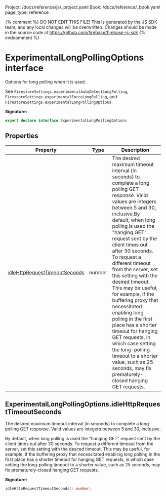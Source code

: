 Project: /docs/reference/js/_project.yaml
Book: /docs/reference/_book.yaml
page_type: reference

{% comment %}
DO NOT EDIT THIS FILE!
This is generated by the JS SDK team, and any local changes will be
overwritten. Changes should be made in the source code at
https://github.com/firebase/firebase-js-sdk
{% endcomment %}

# ExperimentalLongPollingOptions interface
Options for long polling when it is used.

See `FirestoreSettings.experimentalAutoDetectLongPolling`<!-- -->, `FirestoreSettings.experimentalForceLongPolling`<!-- -->, and `FirestoreSettings.experimentalLongPollingOptions`<!-- -->.

<b>Signature:</b>

```typescript
export declare interface ExperimentalLongPollingOptions 
```

## Properties

|  Property | Type | Description |
|  --- | --- | --- |
|  [idleHttpRequestTimeoutSeconds](./firestore_.experimentallongpollingoptions.md#experimentallongpollingoptionsidlehttprequesttimeoutseconds) | number | The desired maximum timeout interval (in seconds) to complete a long polling GET response. Valid values are integers between 5 and 30, inclusive.<!-- -->By default, when long polling is used the "hanging GET" request sent by the client times out after 30 seconds. To request a different timeout from the server, set this setting with the desired timeout. This may be useful, for example, if the buffering proxy that necessitated enabling long polling in the first place has a shorter timeout for hanging GET requests, in which case setting the long-polling timeout to a shorter value, such as 25 seconds, may fix prematurely-closed hanging GET requests. |

## ExperimentalLongPollingOptions.idleHttpRequestTimeoutSeconds

The desired maximum timeout interval (in seconds) to complete a long polling GET response. Valid values are integers between 5 and 30, inclusive.

By default, when long polling is used the "hanging GET" request sent by the client times out after 30 seconds. To request a different timeout from the server, set this setting with the desired timeout. This may be useful, for example, if the buffering proxy that necessitated enabling long polling in the first place has a shorter timeout for hanging GET requests, in which case setting the long-polling timeout to a shorter value, such as 25 seconds, may fix prematurely-closed hanging GET requests.

<b>Signature:</b>

```typescript
idleHttpRequestTimeoutSeconds?: number;
```
